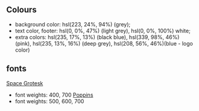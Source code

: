 ## Colours
* background color: hsl(223, 24%, 94%) (grey);
* text color, footer: hsl(0, 0%, 47%) (light grey), hsl(0, 0%, 100%) white;
* extra colors: hsl(235, 17%, 13%) (black blue), hsl(339, 98%, 46%) (pink), 
hsl(235, 13%, 16%) (deep grey), hsl(208, 56%, 46%)(blue - logo color)

## fonts
[Space Grotesk](https://fonts.google.com/specimen/Space+Grotesk?query=space+)
* font weights: 400, 700
[Poppins](https://fonts.google.com/specimen/Poppins?query=poppin) 
* font weights: 500, 600, 700